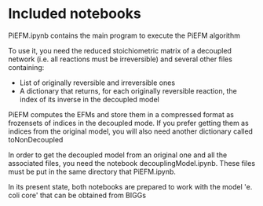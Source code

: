# Included notebooks

PiEFM.ipynb contains the main program to execute the PiEFM algorithm

To use it, you need the reduced stoichiometric matrix of a decoupled network (i.e. all reactions must be irreversible) and several other files containing:
- List of originally reversible and irreversible ones
- A dictionary that returns, for each originally reversible reaction, the index of its inverse in the decoupled model

PiEFM computes the EFMs and store them in a compressed format as frozensets of indices in the decoupled mode. If you prefer getting them as indices from the original model, you will also need another dictionary called toNonDecoupled

In order to get the decoupled model from an original one and all the associated files, you need the notebook decouplingModel.ipynb. These files must be put in the same directory that PiEFM.ipynb.

In its present state, both notebooks are prepared to work with the model 'e. coli core' that can be obtained from BIGGs

